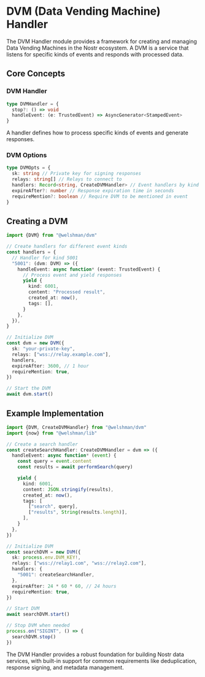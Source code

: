 # DVM (Data Vending Machine) Handler

The DVM Handler module provides a framework for creating and managing Data Vending Machines in the Nostr ecosystem.
A DVM is a service that listens for specific kinds of events and responds with processed data.

## Core Concepts

### DVM Handler

```typescript
type DVMHandler = {
  stop?: () => void
  handleEvent: (e: TrustedEvent) => AsyncGenerator<StampedEvent>
}
```

A handler defines how to process specific kinds of events and generate responses.

### DVM Options

```typescript
type DVMOpts = {
  sk: string // Private key for signing responses
  relays: string[] // Relays to connect to
  handlers: Record<string, CreateDVMHandler> // Event handlers by kind
  expireAfter?: number // Response expiration time in seconds
  requireMention?: boolean // Require DVM to be mentioned in event
}
```

## Creating a DVM

```typescript
import {DVM} from "@welshman/dvm"

// Create handlers for different event kinds
const handlers = {
  // Handler for kind 5001
  "5001": (dvm: DVM) => ({
    handleEvent: async function* (event: TrustedEvent) {
      // Process event and yield responses
      yield {
        kind: 6001,
        content: "Processed result",
        created_at: now(),
        tags: [],
      }
    },
  }),
}

// Initialize DVM
const dvm = new DVM({
  sk: "your-private-key",
  relays: ["wss://relay.example.com"],
  handlers,
  expireAfter: 3600, // 1 hour
  requireMention: true,
})

// Start the DVM
await dvm.start()
```

## Example Implementation

```typescript
import {DVM, CreateDVMHandler} from "@welshman/dvm"
import {now} from "@welshman/lib"

// Create a search handler
const createSearchHandler: CreateDVMHandler = dvm => ({
  handleEvent: async function* (event) {
    const query = event.content
    const results = await performSearch(query)

    yield {
      kind: 6001,
      content: JSON.stringify(results),
      created_at: now(),
      tags: [
        ["search", query],
        ["results", String(results.length)],
      ],
    }
  },
})

// Initialize DVM
const searchDVM = new DVM({
  sk: process.env.DVM_KEY!,
  relays: ["wss://relay1.com", "wss://relay2.com"],
  handlers: {
    "5001": createSearchHandler,
  },
  expireAfter: 24 * 60 * 60, // 24 hours
  requireMention: true,
})

// Start DVM
await searchDVM.start()

// Stop DVM when needed
process.on("SIGINT", () => {
  searchDVM.stop()
})
```

The DVM Handler provides a robust foundation for building Nostr data services, with built-in support for common requirements like deduplication, response signing, and metadata management.

